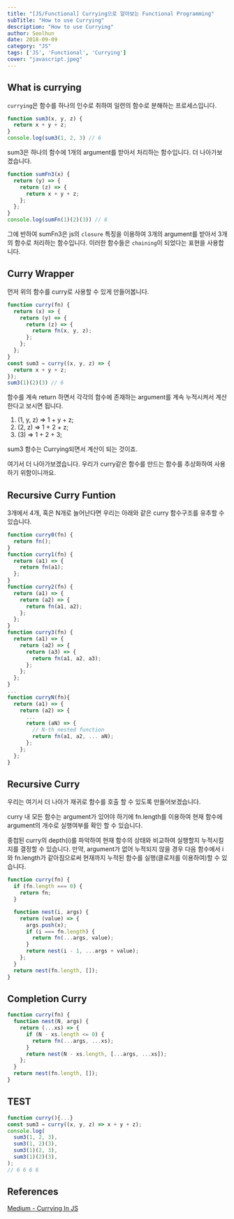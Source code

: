 ```yaml
---
title: "[JS/Functional] Currying으로 알아보는 Functional Programming"
subTitle: "How to use Currying"
description: "How to use Currying"
author: Seolhun
date: 2018-09-09
category: "JS"
tags: ['JS', 'Functional', 'Currying']
cover: "javascript.jpeg"
---
```


## What is currying
`currying`은 함수를 하나의 인수로 취하여 일련의 함수로 분해하는 프로세스입니다.

```js
function sum3(x, y, z) {
  return x + y + z;
}
console.log(sum3(1, 2, 3) // 6
```

sum3은 하나의 함수에 1개의 argument를 받아서 처리하는 함수입니다. 더 나아가보겠습니다.

```js
function sumFn3(x) {
  return (y) => {
    return (z) => {
      return x + y + z;
    };
  };
}
console.log(sumFn(1)(2)(3)) // 6
```

그에 반하여 sumFn3은 js의 `closure` 특징을 이용하여 3개의 argument를 받아서 3개의 함수로 처리하는 함수입니다.
이러한 함수들은 `chaining`이 되었다는 표현을 사용합니다.

## Curry Wrapper
먼저 위의 함수를 curry로 사용할 수 있게 만들어봅니다. 

```js
function curry(fn) {
  return (x) => {
    return (y) => {
      return (z) => {
        return fn(x, y, z);
      };
    };
  };
}
const sum3 = curry((x, y, z) => {
  return x + y + z;
});
sum3(1)(2)(3) // 6
```

함수를 계속 return 하면서 각각의 함수에 존재하는 argument를 계속 누적시켜서 계산한다고 보시면 됩니다.

1. (1, y, z) => 1 + y + z;
2. (2, z) => 1 + 2 + z;
3. (3) => 1 + 2 + 3;

sum3 함수는 Currying되면서 계산이 되는 것이죠.

여기서 더 나아가보겠습니다. 우리가 curry같은 함수를 만드는 함수를 추상화하여 사용하기 위함이니까요.

## Recursive Curry Funtion
3개에서 4개, 혹은 N개로 늘어난다면 우리는 아래와 같은 curry 함수구조를 유추할 수 있습니다.

```js
function curry0(fn) {
  return fn();
}
function curry1(fn) {
  return (a1) => {
    return fn(a1);
  };
}
function curry2(fn) {
  return (a1) => {
    return (a2) => {
      return fn(a1, a2);
    };
  };
}
function curry3(fn) {
  return (a1) => {
    return (a2) => {
      return (a3) => {
        return fn(a1, a2, a3);
      };
    };
  };
}
...
function curryN(fn){
  return (a1) => {
    return (a2) => {
      ...
      return (aN) => {
        // N-th nested function
        return fn(a1, a2, ... aN);
      };
    };
  };
}
```

## Recursive Curry
우리는 여기서 더 나아가 재귀로 함수를 호출 할 수 있도록 만들어보겠습니다.

curry 내 모든 함수는 argument가 있어야 하기에 fn.length를 이용하여 현재 함수에 argument의 개수로 실행여부를 확인 할 수 있습니다.

중첩된 curry의 depth(i)를 파악하여 현재 함수의 상태와 비교하여 실행할지 누적시킬지를 결정할 수 있습니다.
만약, argument가 없어 누적되지 않을 경우 다음 함수에서 i와 fn.length가 같아짐으로써 현재까지 누적된 함수를 실행(클로저를 이용하여)할 수 있습니다.

```js
function curry(fn) {
  if (fn.length === 0) {
    return fn;
  }

  function nest(i, args) {
    return (value) => {
      args.push(x);
      if (i === fn.length) {
        return fn(...args, value);
      }
      return nest(i - 1, ...args + value);
    };
  }
  return nest(fn.length, []);
}
```

## Completion Curry

```js
function curry(fn) {
  function nest(N, args) {
    return (...xs) => {
      if (N - xs.length <= 0) {
        return fn(...args, ...xs);
      }
      return nest(N - xs.length, [...args, ...xs]);
    };
  }
  return nest(fn.length, []);
}
```

## TEST
```js
function curry(){...}
const sum3 = curry((x, y, z) => x + y + z);
console.log(
  sum3(1, 2, 3),
  sum3(1, 2)(3),
  sum3(1)(2, 3),
  sum3(1)(2)(3),
);
// 6 6 6 6
```

## References
[Medium - Currying In JS](https://hackernoon.com/currying-in-js-d9ddc64f162e)
